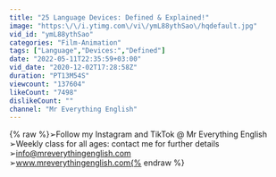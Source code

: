 ```yaml
---
title: "25 Language Devices: Defined & Explained!"
image: "https:\/\/i.ytimg.com\/vi\/ymL88ythSao\/hqdefault.jpg"
vid_id: "ymL88ythSao"
categories: "Film-Animation"
tags: ["Language","Devices:","Defined"]
date: "2022-05-11T22:35:59+03:00"
vid_date: "2020-12-02T17:28:58Z"
duration: "PT13M54S"
viewcount: "137604"
likeCount: "7498"
dislikeCount: ""
channel: "Mr Everything English"
---
```

{% raw %}➢Follow my Instagram and TikTok @ Mr Everything English<br />➢Weekly class for all ages: contact me for further details <br />➢info@mreverythingenglish.com<br />➢www.mreverythingenglish.com{% endraw %}
